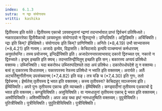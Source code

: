 ```yaml
---
index:  6.1.3
sutra:  न न्द्राः संयोगादयः
vritti:  kashika 
---
```


द्वितीयस्य इति वर्तते। द्वितीयस्य एकाचो ऽवयवभूतानां न्द्राणां तदन्तर्भावात् प्राप्तं द्विर्वचनं प्रतिषिध्यते। नकारदकाररेफा द्वितीयैकाचो ऽवयवभूताः संयोगादयो न द्विरुद्यन्ते। उन्दिदिषति। अड्डिडिषति। अर्चिचिषति। न्द्राः इति किम्? ईचिक्षिषते। संयोगादयः इति किम्? प्राणिणिषति। अनितेः (*8,4.19) उभौ साभ्यासस्य (*8,4.21) इति णत्वम्। अजादेः इत्येव, दिद्रासति। केचिदजादेः इत्यपि पञ्चम्यन्तं कर्मधारयम् अनुवर्तयन्ति। तस्य प्रयोजनम्, इन्दिद्रीयिषति इति। अजादेरनन्तरत्वाभावाद् दकारो द्विरुच्यत एव, नकारो न द्विरुच्यते। इन्द्रम् इच्छति इति क्यच्। तदन्तातिन्द्रीयितुम् इच्छति इति सन्। बकारस्य अप्ययं प्रतिषेधो वक्तव्यः। उब्जिजिषति। यदा बकरोपध उब्जिरुपदिश्यते तदा अयं प्रतिषेधः। दकारोपधोपदेशे तु न वक्तव्यः। बत्वं तु दकारस्य विधातव्यम्। यकारपरस्य रेफस्य प्रतिषेधो न भवति इति वक्तव्यम्। अरार्यते। अर्तेः अट्यर्तिशूर्णोतीनाम् उपसंख्यानम् (*7,4.82) इति यङ्। तत्र यङि च (*7,4.30) इति गुणः, ततो द्विर्वचनम्। ईर्ष्यतेस् तृतीयस्य द्वे भवत इति वक्तव्यम्। कस्य तृतीयस्य? केचिदाहुर् व्यञ्जनस्य इति। ईर्ष्यियिषति। अपरे पुनः तृतीयस्य एकाचः इति व्याचक्षते। ईर्ष्यिषिषति। कण्ड्वादीनां तृतीयस्य एअकाचो द्वे भवत इति वक्त्व्यम्। कण्डूयियिषति। असुयियिषति। वा नामधातूनां तृतीयस्य एकाच् द्वे भवत इति वक्तव्यम्। अश्वीयियिषति। अशिश्वीयिषति। अपर आह यथा इष्टं नामधातुष्विति वक्तव्यम्। पुपुत्रीयिषति। पुतित्रीयिषति। पुत्रीयियिषति। पुपुतित्रीयियिषति। पुत्रीयिषिषति।

